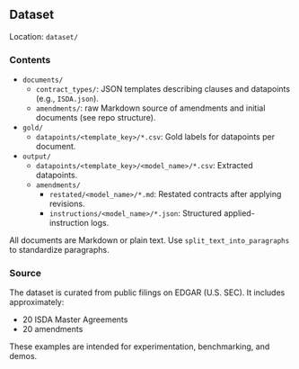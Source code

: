 ## Dataset

Location: `dataset/`

### Contents

- `documents/`
  - `contract_types/`: JSON templates describing clauses and datapoints (e.g., `ISDA.json`).
  - `amendments/`: raw Markdown source of amendments and initial documents (see repo structure).
- `gold/`
  - `datapoints/<template_key>/*.csv`: Gold labels for datapoints per document.
- `output/`
  - `datapoints/<template_key>/<model_name>/*.csv`: Extracted datapoints.
  - `amendments/`
    - `restated/<model_name>/*.md`: Restated contracts after applying revisions.
    - `instructions/<model_name>/*.json`: Structured applied-instruction logs.

All documents are Markdown or plain text. Use `split_text_into_paragraphs` to standardize paragraphs.

### Source

The dataset is curated from public filings on EDGAR (U.S. SEC). It includes approximately:
- 20 ISDA Master Agreements
- 20 amendments

These examples are intended for experimentation, benchmarking, and demos.
